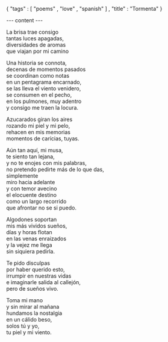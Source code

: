 { "tags" : [
    "poems"
  , "love"
  , "spanish"
  ]
, "title" : "Tormenta"
}

--- content ---

La brisa trae consigo  
tantas luces apagadas,  
diversidades de aromas  
que viajan por mi camino

Una historia se connota,  
decenas de momentos pasados  
se coordinan como notas  
en un pentagrama encarnado,  
se las lleva el viento venidero,  
se consumen en el pecho,  
en los pulmones, muy adentro  
y consigo me traen la locura.

Azucarados giran los aires  
rozando mi piel y mi pelo,  
rehacen en mis memorias  
momentos de carícias, tuyas.

Aún tan aquí, mi musa,  
te siento tan lejana,  
y no te enojes con mis palabras,  
no pretendo pedirte más de lo que das,  
simplemente  
miro hacia adelante  
y con temor avecino  
el elocuente destino  
como un largo recorrido  
que afrontar no se si puedo.

Algodones soportan  
mis más vividos sueños,  
días y horas flotan  
en las venas enraizados  
y la vejez me llega  
sin siquiera pedirla.

Te pido disculpas  
por haber querido esto,  
irrumpir en nuestras vidas  
e imaginarle salida al callejón,  
pero de sueños vivo.  

Toma mi mano  
y sin mirar al mañana  
hundamos la nostalgia  
en un cálido beso,  
solos tú y yo,  
tu piel y mi viento.
